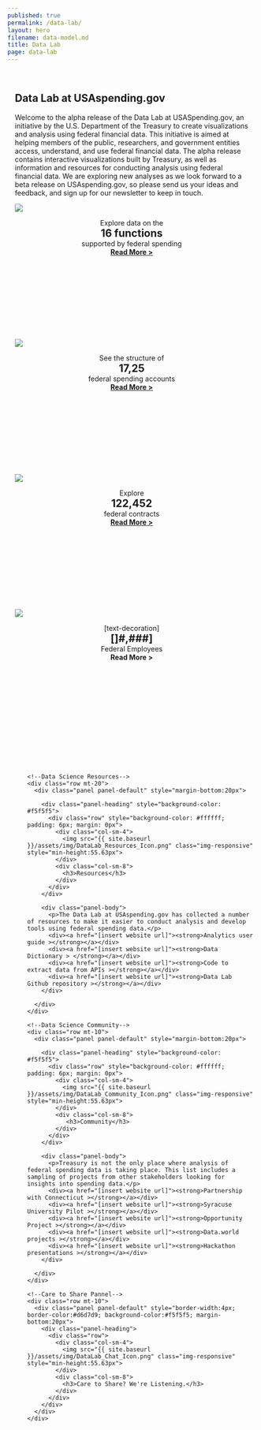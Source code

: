 ```yaml
---
published: true
permalink: /data-lab/
layout: hero
filename: data-model.md
title: Data Lab
page: data-lab
---
```


<!--wider column left side of page-->
<div class="col-md-8" style="padding:15px">
<!--top paragraph-->    
  <div class="row mt-40">
    <h2 class="mt-0">Data Lab at USAspending.gov</h2>
    <p>Welcome to the alpha release of the Data Lab at USASpending.gov, an initiative by the U.S. Department of the Treasury to create visualizations and analysis using federal financial data. This initiative is aimed at helping members of the public, researchers, and government entities access, understand, and use federal financial data. The alpha release contains interactive visualizations built by Treasury, as well as information and resources for conducting analysis using federal financial data. We are exploring new analyses as we look forward to a beta release on USAspending.gov, so please send us your ideas and feedback, and sign up for our newsletter to keep in touch.</p>
  </div>
  <!--four panels-->
  <div class="row mt-20">
    <div class="panel-container; margin-left=0">
      <div class="col-md-6">
        <div class="panel panel-default short-col">
          <div class="panel-body" style="min-height:274.14px">
            <img src="{{ site.baseurl }}/assets/img/DataLab_Capitol_XL.png" class="img-responsive">
            <p style="padding-bottom:0; margin-bottom:0; text-align:center">Explore data on the</p>
            <h2 style="padding:0; margin:0; text-align:center">16 functions</h2>
            <div style="text-align:center">supported by federal spending</div>
            <div style="text-align:center"><a href="{{site.baseurl}}/data-lab/budget-sankey/"><strong>Read More ></strong></a></div>
          </div>
        </div>
      </div>
      <div class="col-md-6">
        <div class="panel panel-default tall-col">
          <div class="panel-body" style="min-height:274.14px">
            <img src="{{ site.baseurl }}/assets/img/DataLab_Arc_XL.png" class="img-responsive">
            <p style="padding-bottom:0; margin-bottom:0; text-align:center">See the structure of</p>
            <h2 style="padding:0; margin:0; text-align:center">17,25</h2>
            <div style="text-align:center">federal spending accounts</div>
            <div style="text-align:center"><a href="{{site.baseurl}}/data-lab/federal-accounts/"><strong>Read More ></strong></a></div>
          </div>
        </div>
      </div>
    </div>
  </div>

  <!--second row of boxes-->
  <div class="row">      
    <div class="col-md-6">
      <div class="panel panel-default short-col">
        <div class="panel-body" style="min-height:274.14px">
          <img src="{{ site.baseurl }}/assets/img/DataLab_Keyboard_XL.png" class="img-responsive">
          <p style="padding-bottom:0; margin-bottom:0; text-align:center">Explore</p>
          <h2 style="padding:0px; margin:0px; text-align:center">122,452</h2>
          <div style="text-align:center">federal contracts</div>
          <div style="text-align:center"><a href="{{site.baseurl}}/data-lab/contract-sunburst/"><strong>Read More ></strong></a></div>
        </div>
      </div>
    </div>
    <div class="col-md-6">
      <div class="panel panel-default tall-col">
        <div class="panel-body" style="min-height:274.14px">
          <img src="{{ site.baseurl }}/assets/img/DataLab_Tower_XL.png" class="img-responsive" style="alighn:center">
          <p style="padding-bottom:0; margin-bottom:0; text-align:center">[text-decoration]</p>
          <h2 style="padding:0; margin:0; text-align:center">[]#,###]</h2>
          <div style="text-align:center">Federal Employees</div>
          <div style="text-align:center"><a=href="{{site.baseurl}}/data-lab/fedscope-tool/"><strong>Read More ></strong></a></div>
        </div>
      </div>
    </div>
  </div>
</div>

<!--narrow righthand column-->
<div class="col-md-4" style="padding-left:40px; padding-top:30px; padding-right=10px; padding-bottom:0px">
  <div class="panel-container">

    <!--Data Science Resources-->
    <div class="row mt-20">
      <div class="panel panel-default" style="margin-bottom:20px">

        <div class="panel-heading" style="background-color: #f5f5f5">
          <div class="row" style="background-color: #ffffff; padding: 6px; margin: 0px">
            <div class="col-sm-4">
              <img src="{{ site.baseurl }}/assets/img/DataLab_Resources_Icon.png" class="img-responsive" style="min-height:55.63px">
            </div>
            <div class="col-sm-8">
              <h3>Resources</h3>
            </div>
          </div>
        </div>

        <div class="panel-body">
          <p>The Data Lab at USAspending.gov has collected a number of resources to make it easier to conduct analysis and develop tools using federal spending data.</p>
          <div><a href="[insert website url]"><strong>Analytics user guide ></strong></a></div>
          <div><a href="[insert website url]"><strong>Data Dictionary > </strong></a></div>
          <div><a href="[insert website url]"><strong>Code to extract data from APIs ></strong></a></div>
          <div><a href="[insert website url]"><strong>Data Lab Github repository ></strong></a></div>
        </div>

      </div>
    </div>

    <!--Data Science Community-->
    <div class="row mt-10">
      <div class="panel panel-default" style="margin-bottom:20px">

        <div class="panel-heading" style="background-color: #f5f5f5">
          <div class="row" style="background-color: #ffffff; padding: 6px; margin: 0px">
            <div class="col-sm-4">
              <img src="{{ site.baseurl }}/assets/img/DataLab_Community_Icon.png" class="img-responsive" style="min-height:55.63px">
            </div>
            <div class="col-sm-8">
               <h3>Community</h3>
            </div>
          </div>
        </div>

        <div class="panel-body">
          <p>Treasury is not the only place where analysis of federal spending data is taking place. This list includes a sampling of projects from other stakeholders looking for insights into spending data.</p>
          <div><a href="[insert website url]"><strong>Partnership with Connecticut ></strong></a></div>
          <div><a href="[insert website url]"><strong>Syracuse University Pilot ></strong></a></div>
          <div><a href="[insert website url]"><strong>Opportunity Project ></strong></a></div>
          <div><a href="[insert website url]"><strong>Data.world projects ></strong></a></div>
          <div><a href="[insert website url]"><strong>Hackathon presentations ></strong></a></div>
        </div>

      </div>
    </div>

    <!--Care to Share Pannel-->
    <div class="row mt-10">
      <div class="panel panel-default" style="border-width:4px; border-color:#d6d7d9; background-color:#f5f5f5; margin-bottom:20px">
        <div class="panel-heading">
          <div class="row">
            <div class="col-sm-4">
              <img src="{{ site.baseurl }}/assets/img/DataLab_Chat_Icon.png" class="img-responsive" style="min-height:55.63px">
            </div>
            <div class="col-sm-8">
              <h3>Care to Share? We're Listening.</h3>
            </div>
          </div>
        </div>
      </div>
    </div>

  </div>
</div>
